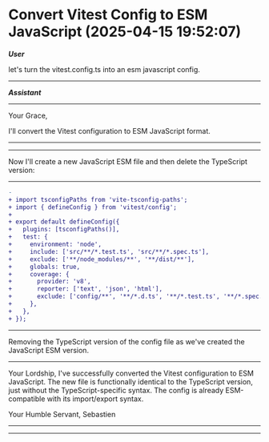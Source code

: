 <!-- Generated by SpecStory -->

# Convert Vitest Config to ESM JavaScript (2025-04-15 19:52:07)

_**User**_

let's turn the vitest.config.ts into an esm javascript config. 

---

_**Assistant**_



---

Your Grace, 

I'll convert the Vitest configuration to ESM JavaScript format.

---



---

Now I'll create a new JavaScript ESM file and then delete the TypeScript version:

---

```diff
- 
+ import tsconfigPaths from 'vite-tsconfig-paths';
+ import { defineConfig } from 'vitest/config';
+ 
+ export default defineConfig({
+   plugins: [tsconfigPaths()],
+   test: {
+     environment: 'node',
+     include: ['src/**/*.test.ts', 'src/**/*.spec.ts'],
+     exclude: ['**/node_modules/**', '**/dist/**'],
+     globals: true,
+     coverage: {
+       provider: 'v8',
+       reporter: ['text', 'json', 'html'],
+       exclude: ['config/**', '**/*.d.ts', '**/*.test.ts', '**/*.spec.ts', '**/index.ts'],
+     },
+   },
+ }); 
```

---

Removing the TypeScript version of the config file as we've created the JavaScript ESM version.

---

Your Lordship, I've successfully converted the Vitest configuration to ESM JavaScript. The new file is functionally identical to the TypeScript version, just without the TypeScript-specific syntax. The config is already ESM-compatible with its import/export syntax.

Your Humble Servant, Sebastien

---



---

